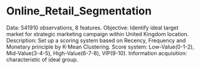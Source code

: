 # Online_Retail_Segmentation
Data: 541910 observations, 8 features. 
Objective: Identify ideal target market for strategic marketing campaign within United Kingdom location. 
Description: Set up a scoring system based on Recency, Frequency and Monetary principle by K-Mean Clustering. 
Score system: Low-Value(0-1-2), Mid-Value(3-4-5), High-Value(6-7-8), VIP(9-10). 
Information acquisition: characteristic of ideal group.
